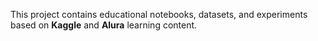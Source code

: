 This project contains educational notebooks, datasets, and experiments based on **Kaggle** and **Alura** learning content.
